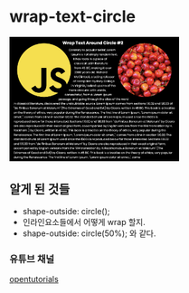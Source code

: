 # wrap-text-circle

<div>
<img src="project1day1css_0508.png" width="300px">
</div>

## 알게 된 것들

- shape-outside: circle();
- 인라인요소들에서 어떻게 wrap 할지.
- shape-outside: circle(50%); 와 같다.

### 유튜브 채널

[opentutorials](https://www.youtube.com/channel/UCbwXnUipZsLfUckBPsC7Jog)
